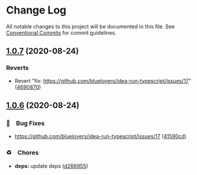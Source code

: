 # Change Log

All notable changes to this project will be documented in this file.
See [Conventional Commits](https://conventionalcommits.org) for commit guidelines.

## [1.0.7](https://github.com/bluelovers/ws-esm-ts-node/compare/esm-node@1.0.6...esm-node@1.0.7) (2020-08-24)


### Reverts

* Revert "fix: https://github.com/bluelovers/idea-run-typescript/issues/17" ([4690870](https://github.com/bluelovers/ws-esm-ts-node/commit/46908702bd269f342b0f7f73e548b2ec95ddef92))





## [1.0.6](https://github.com/bluelovers/ws-esm-ts-node/compare/esm-node@1.0.5...esm-node@1.0.6) (2020-08-24)


### 🐛　Bug Fixes

* https://github.com/bluelovers/idea-run-typescript/issues/17 ([41590cd](https://github.com/bluelovers/ws-esm-ts-node/commit/41590cdeebcb20b1b55c54140cfeb042bd6abb39))


### ♻️　Chores

* **deps:** update deps ([d266955](https://github.com/bluelovers/ws-esm-ts-node/commit/d2669552123e583eca8d15cb8737216873324b7a))
